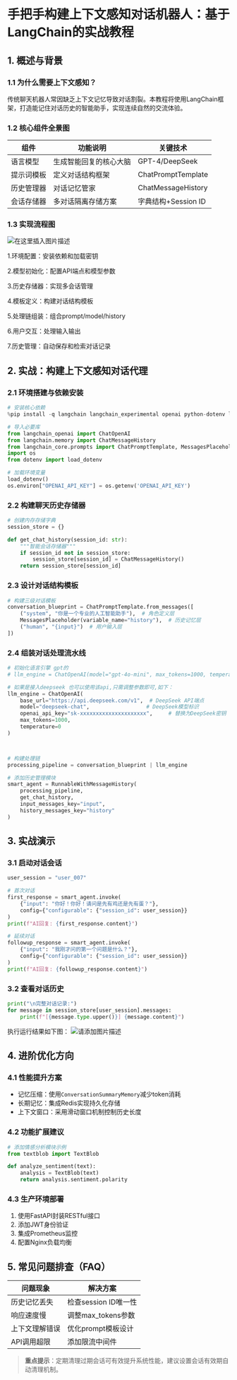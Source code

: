 
# 手把手构建上下文感知对话机器人：基于LangChain的实战教程

## 1. 概述与背景
### 1.1 为什么需要上下文感知？
传统聊天机器人常因缺乏上下文记忆导致对话割裂。本教程将使用LangChain框架，打造能记住对话历史的智能助手，实现连续自然的交流体验。

### 1.2 核心组件全景图
| 组件           | 功能说明                  | 关键技术                 |
|----------------|-------------------------|-------------------------|
| 语言模型       | 生成智能回复的核心大脑      | GPT-4/DeepSeek          |
| 提示词模板     | 定义对话结构框架           | ChatPromptTemplate      |
| 历史管理器     | 对话记忆管家               | ChatMessageHistory      |
| 会话存储器     | 多对话隔离存储方案         | 字典结构+Session ID     |

### 1.3 实现流程图

![在这里插入图片描述](https://i-blog.csdnimg.cn/direct/078c914801144d0fb5990b2103836bf7.png)

1.环境配置：安装依赖和加载密钥

2.模型初始化：配置API端点和模型参数

3.历史存储器：实现多会话管理

4.模板定义：构建对话结构模板

5.处理链组装：组合prompt/model/history

6.用户交互：处理输入输出

7.历史管理：自动保存和检索对话记录

## 2. 实战：构建上下文感知对话代理
### 2.1 环境搭建与依赖安装
```python
# 安装核心依赖
%pip install -q langchain langchain_experimental openai python-dotenv langchain_openai

# 导入必要库
from langchain_openai import ChatOpenAI
from langchain.memory import ChatMessageHistory
from langchain_core.prompts import ChatPromptTemplate, MessagesPlaceholder
import os
from dotenv import load_dotenv

# 加载环境变量
load_dotenv()
os.environ["OPENAI_API_KEY"] = os.getenv('OPENAI_API_KEY')
```

### 2.2 构建聊天历史存储器
```python
# 创建内存存储字典
session_store = {}

def get_chat_history(session_id: str):
    """智能会话存储器"""
    if session_id not in session_store:
        session_store[session_id] = ChatMessageHistory()
    return session_store[session_id]
```

### 2.3 设计对话结构模板
```python
# 构建三级对话模板
conversation_blueprint = ChatPromptTemplate.from_messages([
    ("system", "你是一个专业的人工智能助手"),  # 角色定义层
    MessagesPlaceholder(variable_name="history"),  # 历史记忆层
    ("human", "{input}")  # 用户输入层
])
```

### 2.4 组装对话处理流水线
```python
# 初始化语言引擎 gpt的
# llm_engine = ChatOpenAI(model="gpt-4o-mini", max_tokens=1000, temperature=0)

# 如果是接入deepseek 也可以使用该api,只需调整参数即可,如下：
llm_engine = ChatOpenAI(
    base_url="https://api.deepseek.com/v1",  # DeepSeek API端点
    model="deepseek-chat",                  # DeepSeek模型标识
    openai_api_key="sk-xxxxxxxxxxxxxxxxxxxxx",     # 替换为DeepSeek密钥
    max_tokens=1000,
    temperature=0
)



# 构建处理链
processing_pipeline = conversation_blueprint | llm_engine

# 添加历史管理模块
smart_agent = RunnableWithMessageHistory(
    processing_pipeline,
    get_chat_history,
    input_messages_key="input",
    history_messages_key="history"
)
```

## 3. 实战演示
### 3.1 启动对话会话
```python
user_session = "user_007"

# 首次对话
first_response = smart_agent.invoke(
    {"input": "你好！你好！请问是先有鸡还是先有蛋？"},
    config={"configurable": {"session_id": user_session}}
)
print(f"AI回复: {first_response.content}")

# 延续对话
followup_response = smart_agent.invoke(
    {"input": "我刚才问的第一个问题是什么？"},
    config={"configurable": {"session_id": user_session}}
)
print(f"AI回复: {followup_response.content}")
```

### 3.2 查看对话历史
```python
print("\n完整对话记录:")
for message in session_store[user_session].messages:
    print(f"[{message.type.upper()}] {message.content}")
```
执行运行结果如下图：
![请添加图片描述](https://i-blog.csdnimg.cn/direct/2714a5dc81fd4c0ab82aacf862decdc1.png)

## 4. 进阶优化方向
### 4.1 性能提升方案
- 记忆压缩：使用`ConversationSummaryMemory`减少token消耗
- 长期记忆：集成Redis实现持久化存储
- 上下文窗口：采用滑动窗口机制控制历史长度

### 4.2 功能扩展建议
```python
# 添加情感分析模块示例
from textblob import TextBlob

def analyze_sentiment(text):
    analysis = TextBlob(text)
    return analysis.sentiment.polarity
```

### 4.3 生产环境部署
1. 使用FastAPI封装RESTful接口
2. 添加JWT身份验证
3. 集成Prometheus监控
4. 配置Nginx负载均衡

## 5. 常见问题排查（FAQ）
| 问题现象                | 解决方案                  |
|------------------------|-------------------------|
| 历史记忆丢失           | 检查session ID唯一性      |
| 响应速度慢             | 调整max_tokens参数       |
| 上下文理解错误         | 优化prompt模板设计       |
| API调用超限           | 添加限流中间件           |

> **重点提示**：定期清理过期会话可有效提升系统性能，建议设置会话有效期自动清理机制。

